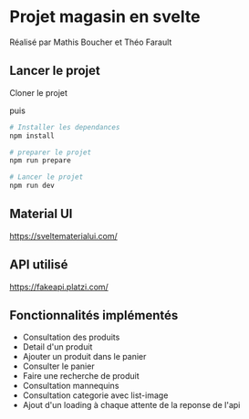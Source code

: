 # Projet magasin en svelte  

Réalisé par Mathis Boucher et Théo Farault

## Lancer le projet 

Cloner le projet

puis  

```bash
# Installer les dependances
npm install   

# preparer le projet
npm run prepare

# Lancer le projet
npm run dev  
```

## Material UI  

https://sveltematerialui.com/  


## API utilisé   

https://fakeapi.platzi.com/  


## Fonctionnalités implémentés  
-  Consultation des produits
-  Detail d'un produit
-  Ajouter un produit dans le panier
-  Consulter le panier 
-  Faire une recherche de produit
-  Consultation mannequins 
-  Consultation categorie avec list-image
-  Ajout d'un loading à chaque attente de la reponse de l'api 
